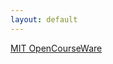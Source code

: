 ```yaml
---
layout: default
---
```

[MIT OpenCourseWare](https://ocw.mit.edu/courses/translated-courses/traditional-chinese/)  
